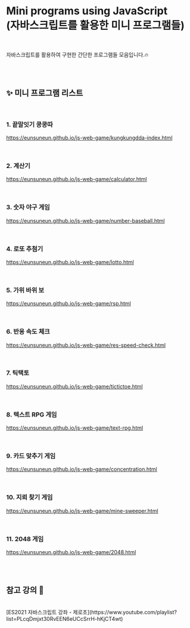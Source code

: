 # Mini programs using JavaScript <br> (자바스크립트를 활용한 미니 프로그램들)

<br>

자바스크립트를 활용하여 구현한 간단한 프로그램들 모음입니다.🔥

<br>
<br>

## ✨ 미니 프로그램 리스트

<br>

### 1. 끝말잇기 쿵쿵따

https://eunsuneun.github.io/js-web-game/kungkungdda-index.html

<br>

### 2. 계산기

https://eunsuneun.github.io/js-web-game/calculator.html

<br>

### 3. 숫자 야구 게임

https://eunsuneun.github.io/js-web-game/number-baseball.html

<br>

### 4. 로또 추첨기

https://eunsuneun.github.io/js-web-game/lotto.html

<br>

### 5. 가위 바위 보

https://eunsuneun.github.io/js-web-game/rsp.html

<br>

### 6. 반응 속도 체크

https://eunsuneun.github.io/js-web-game/res-speed-check.html

<br>

### 7. 틱택토

https://eunsuneun.github.io/js-web-game/tictictoe.html

<br>

### 8. 텍스트 RPG 게임

https://eunsuneun.github.io/js-web-game/text-rpg.html

<br>

### 9. 카드 맞추기 게임

https://eunsuneun.github.io/js-web-game/concentration.html

<br>

### 10. 지뢰 찾기 게임

https://eunsuneun.github.io/js-web-game/mine-sweeper.html

<br>

### 11. 2048 게임

https://eunsuneun.github.io/js-web-game/2048.html

<br><br>

## 참고 강의 📖

<br>
[ES2021 자바스크립트 강좌 - 제로초](https://www.youtube.com/playlist?list=PLcqDmjxt30RvEEN6eUCcSrrH-hKjCT4wt)
